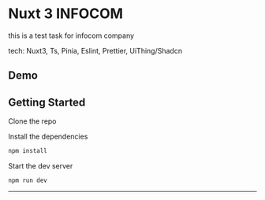 # Nuxt 3 INFOCOM

this is a test task for infocom company

tech: Nuxt3, Ts, Pinia, Eslint, Prettier, UiThing/Shadcn

## Demo



## Getting Started

Clone the repo

Install the dependencies

```bash
npm install
```

Start the dev server

```bash
npm run dev
```

---
